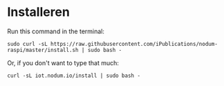 # Installeren

Run this command in the terminal:

```
sudo curl -sL https://raw.githubusercontent.com/iPublications/nodum-raspi/master/install.sh | sudo bash -
```

Or, if you don't want to type that much:

```
curl -sL iot.nodum.io/install | sudo bash -
```